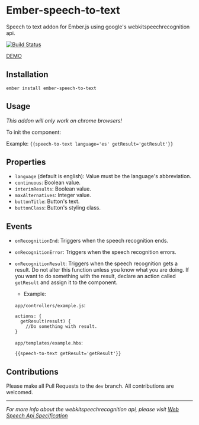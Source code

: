 # Ember-speech-to-text 

Speech to text addon for Ember.js using google's webkitspeechrecognition api.

[![Build Status](https://travis-ci.org/FutoRicky/ember-speech-to-text.svg)](https://travis-ci.org/FutoRicky/ember-speech-to-text)

[DEMO](http://futoricky.github.io/ember-speech-to-text/)

## Installation

`ember install ember-speech-to-text`

## Usage

*This addon will only work on chrome browsers!*

To init the component:

Example:
`{{speech-to-text language='es' getResult='getResult'}}`

## Properties

* `language` (default is english): Value must be the language's abbreviation.
* `continuous`: Boolean value.
* `interimResults`: Boolean value.
* `maxAlternatives`: Integer value.
* `buttonTitle`: Button's text.
* `buttonClass`: Button's styling class.

## Events

* `onRecognitionEnd`: Triggers when the speech recognition ends.
* `onRecognitionError`: Triggers when the speech recognition errors.
* `onRecognitionResult`: Triggers when the speech recognition gets a result. Do not alter this function unless you know what you are doing. If you want to do something with the result, declare an action called `getResult` and assign it to the component.
  * Example:

  `app/controllers/example.js`:

  ```
  actions: {
    getResult(result) {
      //Do something with result.
  }
  ```

  `app/templates/example.hbs`:

  ```
  {{speech-to-text getResult='getResult'}}
  ```

## Contributions

Please make all Pull Requests to the `dev` branch. All contributions are welcomed.

***

*For more info about the webkitspeechrecognition api, please visit [Web Speech Api Specification](https://dvcs.w3.org/hg/speech-api/raw-file/tip/speechapi.html)*
